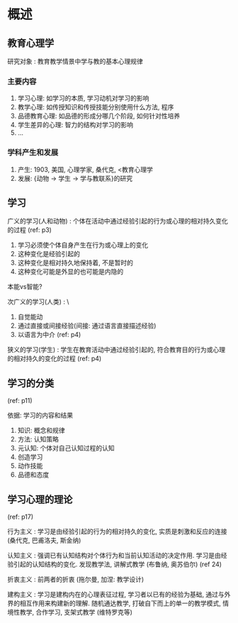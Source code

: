 # 概述

## 教育心理学

研究对象
: 教育教学情景中学与教的基本心理规律

### 主要内容

1. 学习心理: 如学习的本质, 学习动机对学习的影响
1. 教学心理: 如传授知识和传授技能分别使用什么方法, 程序
1. 品德教育心理: 如品德的形成分哪几个阶段, 如何针对性培养
1. 学生差异的心理: 智力的结构对学习的影响
1. ...

### 学科产生和发展

1. 产生: 1903, 美国, 心理学家, 桑代克, <教育心理学
1. 发展: {动物 -> 学生 -> 学与教联系}的研究

## 学习

广义的学习(人和动物)
: 个体在活动中通过经验引起的行为或心理的相对持久变化的过程 (ref: p3)

  1. 学习必须使个体自身产生在行为或心理上的变化
  2. 这种变化是经验引起的
  3. 这种变化是相对持久地保持着, 不是暂时的
  4. 这种变化可能是外显的也可能是内隐的

  
本能vs智能?

次广义的学习(人类)
: \

  1. 自觉能动
  2. 通过直接或间接经验(间接: 通过语言直接描述经验)
  3. 以语言为中介 (ref: p4)

狭义的学习(学生)
: 学生在教育活动中通过经验引起的, 符合教育目的行为或心理的相对持久的变化的过程 (ref: p4)

## 学习的分类

(ref: p11)

依据: 学习的内容和结果

1. 知识: 概念和规律
2. 方法: 认知策略
3. 元认知: 个体对自己认知过程的认知
4. 创造学习
5. 动作技能
6. 品德和态度

## 学习心理的理论

(ref: p17)

行为主义
: 学习是由经验引起的行为的相对持久的变化, 实质是刺激和反应的连接 (桑代克, 巴甫洛夫, 斯金纳)

认知主义
: 强调已有认知结构对个体行为和当前认知活动的决定作用. 学习是由经验引起的认知结构的变化. 发现教学法, 讲解式教学 (布鲁纳, 奥苏伯尔) (ref 24)

折衷主义
: 前两者的折衷 (拖尔曼, 加涅: 教学设计)

建构主义
: 学习是建构内在的心理表征过程, 学习者以已有的经验为基础, 通过与外界的相互作用来构建新的理解. 随机通达教学, 打破自下而上的单一的教学模式, 情境性教学, 合作学习, 支架式教学 (维特罗克等)